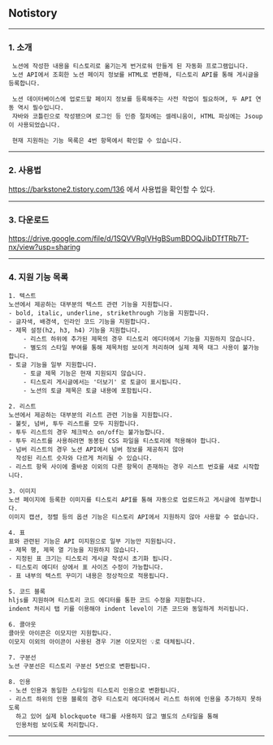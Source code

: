 ## Notistory

---
### 1. 소개 
     노션에 작성한 내용을 티스토리로 옮기는게 번거로워 만들게 된 자동화 프로그램입니다.   
     노션 API에서 조회한 노션 페이지 정보를 HTML로 변환해, 티스토리 API를 통해 게시글을 등록합니다.

     노션 데이터베이스에 업로드할 페이지 정보를 등록해주는 사전 작업이 필요하며, 두 API 연동 역시 필수입니다.    
     자바와 코틀린으로 작성됐으며 로그인 등 인증 절차에는 셀레니움이, HTML 파싱에는 Jsoup이 사용되었습니다.

     현재 지원하는 기능 목록은 4번 항목에서 확인할 수 있습니다.

---

### 2. 사용법
https://barkstone2.tistory.com/136 에서 사용법을 확인할 수 있다.

---

### 3. 다운로드
https://drive.google.com/file/d/1SQVVRgIVHgBSumBDOQJibDTfTRb7T-nx/view?usp=sharing

---

### 4. 지원 기능 목록
    1. 텍스트
    노션에서 제공하는 대부분의 텍스트 관련 기능을 지원합니다.
    - bold, italic, underline, strikethrough 기능을 지원합니다.
    - 글자색, 배경색, 인라인 코드 기능을 지원합니다.
    - 제목 설정(h2, h3, h4) 기능을 지원합니다.
        - 리스트 하위에 추가된 제목의 경우 티스토리 에디터에서 기능을 지원하지 않습니다.
        - 별도의 스타일 부여를 통해 제목처럼 보이게 처리하며 실제 제목 태그 사용이 불가능합니다.
    - 토글 기능을 일부 지원합니다.
        - 토글 제목 기능은 현재 지원되지 않습니다.
        - 티스토리 게시글에서는 '더보기' 로 토글이 표시됩니다.
        - 노션의 토글 제목은 토글 내용에 포함됩니다.

    2. 리스트
    노션에서 제공하는 대부분의 리스트 관련 기능을 지원합니다.
    - 불릿, 넘버, 투두 리스트를 모두 지원합니다.
    - 투두 리스트의 경우 체크박스 on/off는 불가능합니다.
    - 투두 리스트를 사용하려면 동봉된 CSS 파일을 티스토리에 적용해야 합니다.
    - 넘버 리스트의 경우 노션 API에서 넘버 정보를 제공하지 않아
      작성된 리스트 숫자와 다르게 처리될 수 있습니다.
    - 리스트 항목 사이에 줄바꿈 이외의 다른 항목이 존재하는 경우 리스트 번호를 새로 시작합니다.

    3. 이미지
    노션 페이지에 등록한 이미지를 티스토리 API를 통해 자동으로 업로드하고 게시글에 첨부합니다.
    이미지 캡션, 정렬 등의 옵션 기능은 티스토리 API에서 지원하지 않아 사용할 수 없습니다.
    
    4. 표
    표와 관련된 기능은 API 미지원으로 일부 기능만 지원됩니다.
    - 제목 행, 제목 열 기능을 지원하지 않습니다.
    - 지정된 표 크기는 티스토리 게시글 작성시 초기화 됩니다.
    - 티스토리 에디터 상에서 표 사이즈 수정이 가능합니다.
    - 표 내부의 텍스트 꾸미기 내용은 정상적으로 적용됩니다.

    5. 코드 블록
    hljs를 지원하며 티스토리 코드 에디터를 통한 코드 수정을 지원합니다.
    indent 처리시 탭 키를 이용해야 indent level이 기존 코드와 동일하게 처리됩니다.

    6. 콜아웃
    콜아웃 아이콘은 이모지만 지원합니다.
    이모지 이외의 아이콘이 사용된 경우 기본 이모지인 💡로 대체됩니다.
    
    7. 구분선
    노션 구분선은 티스토리 구분선 5번으로 변환됩니다.
    
    8. 인용
    - 노션 인용과 동일한 스타일의 티스토리 인용으로 변환됩니다.
    - 리스트 하위의 인용 블록의 경우 티스토리 에디터에서 리스트 하위에 인용을 추가하지 못하도록
      하고 있어 실제 blockquote 태그를 사용하지 않고 별도의 스타일을 통해
      인용처럼 보이도록 처리합니다.

---

